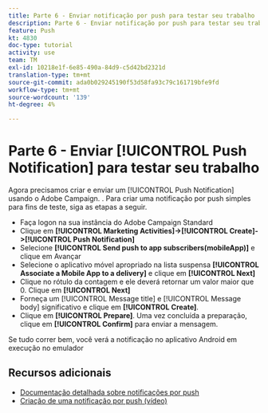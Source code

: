 ```yaml
---
title: Parte 6 - Enviar notificação por push para testar seu trabalho
description: Parte 6 - Enviar notificação por push para testar seu trabalho
feature: Push
kt: 4830
doc-type: tutorial
activity: use
team: TM
exl-id: 10218e1f-6e85-490a-84d9-c5d42bd2321d
translation-type: tm+mt
source-git-commit: ada0b029245190f53d58fa93c79c161719bfe9fd
workflow-type: tm+mt
source-wordcount: '139'
ht-degree: 4%

---
```


# Parte 6 - Enviar [!UICONTROL Push Notification] para testar seu trabalho

Agora precisamos criar e enviar um [!UICONTROL Push Notification] usando o Adobe Campaign. . Para criar uma notificação por push simples para fins de teste, siga as etapas a seguir.

* Faça logon na sua instância do Adobe Campaign Standard
* Clique em **[!UICONTROL Marketing Activities]->[!UICONTROL Create]->[!UICONTROL Push Notification]**
* Selecione **[!UICONTROL Send push to app subscribers(mobileApp)]** e clique em Avançar
* Selecione o aplicativo móvel apropriado na lista suspensa **[!UICONTROL Associate a Mobile App to a delivery]** e clique em **[!UICONTROL Next]**
* Clique no rótulo da contagem e ele deverá retornar um valor maior que 0. Clique em **[!UICONTROL Next]**
* Forneça um [!UICONTROL Message title] e [!UICONTROL Message body] significativo e clique em **[!UICONTROL Create]**.
* Clique em **[!UICONTROL Prepare]**. Uma vez concluída a preparação, clique em **[!UICONTROL Confirm]** para enviar a mensagem.

Se tudo correr bem, você verá a notificação no aplicativo Android em execução no emulador

## Recursos adicionais

* [Documentação detalhada sobre notificações por push](https://docs.adobe.com/content/help/en/campaign-standard/using/communication-channels/push-notifications/about-push-notifications.html)
* [Criação de uma notificação por push (vídeo)](/help/communication-channels/mobile/push-notifications/creating-a-push-notification.md)
